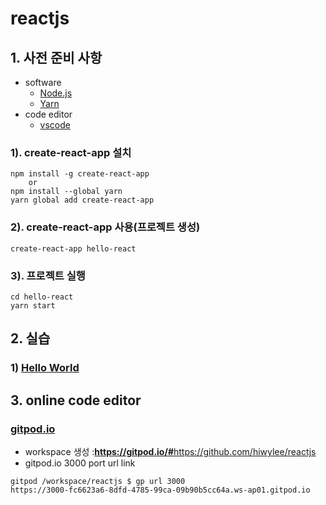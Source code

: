 # reactjs
## 1. 사전 준비 사항
* software
  * [Node.js](https://nodejs.org/)
  * [Yarn](https://yarnpkg.com/en/docs/install#windows-stable)
* code editor
  * [vscode](https://code.visualstudio.com/download)
### 1). create-react-app 설치
    npm install -g create-react-app
        or
    npm install --global yarn    
    yarn global add create-react-app

### 2). create-react-app 사용(프로젝트 생성)
    create-react-app hello-react

### 3). 프로젝트 실행
    cd hello-react
    yarn start

## 2. 실습
### 1) [Hello World](HelloWorld.md)

## 3. online code editor
### [gitpod.io](gitpod.io)
* workspace 생성 :<b>https://gitpod.io/#</b>https://github.com/hiwylee/reactjs
* gitpod.io 3000 port url link
```
gitpod /workspace/reactjs $ gp url 3000
https://3000-fc6623a6-8dfd-4785-99ca-09b90b5cc64a.ws-ap01.gitpod.io
```
